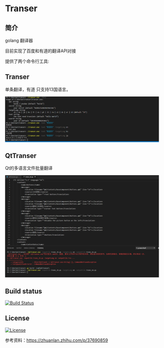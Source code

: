 # Transer 

## 简介
golang 翻译器

目前实现了百度和有道的翻译API对接

提供了两个命令行工具:

## Transer

单条翻译，有道 只支持13国语言。

![](Preview/Transer.png)



## QtTranser

Qt的多语言文件批量翻译

![](Preview/QtTranser.png)

## Build status
[![Build Status](https://travis-ci.org/jaredtao/Transer.svg?branch=master)](https://travis-ci.org/jaredtao/Transer)
## License
[![License](https://img.shields.io/badge/license-MIT-blue.svg)](https://github.com/jaredtao/Transer/blob/master/LICENSE)

参考资料：https://zhuanlan.zhihu.com/p/37690859